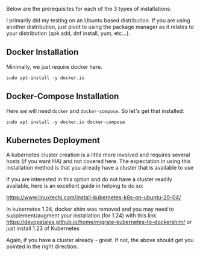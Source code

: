 Below are the prerequisites for each of the 3 types of installations:

I primarily did my testing on an Ubuntu based distribution. If you are using another distribution, just pivot to using the package manager as it relates to your distribution (apk add, dnf install, yum, etc...).

## Docker Installation

Minimally, we just require docker here.

```console
sudo apt-install -y docker.io
```

## Docker-Compose Installation

Here we will need `docker` and `docker-compose`. So let's get that installed:

```console
sudo apt install -y docker.io docker-compose
```

## Kubernetes Deployment

A kubernetes cluster creation is a little more involved and requires several hosts (if you want HA) and not covered here. The expectation in using this installation method is that you already have a cluster that is available to use

If you are interested in this option and do not have a cluster readily available, here is an excellent guide in helping to do so:

https://www.linuxtechi.com/install-kubernetes-k8s-on-ubuntu-20-04/

In kubernetes 1.24, docker shim was removed and you may need to supplement/augment your installation (for 1.24) with this link https://devopstales.github.io/home/migrate-kubernetes-to-dockershim/ or just install 1.23 of Kubernetes

Again, if you have a cluster already - great. If not, the above should get you pointed in the right direction.